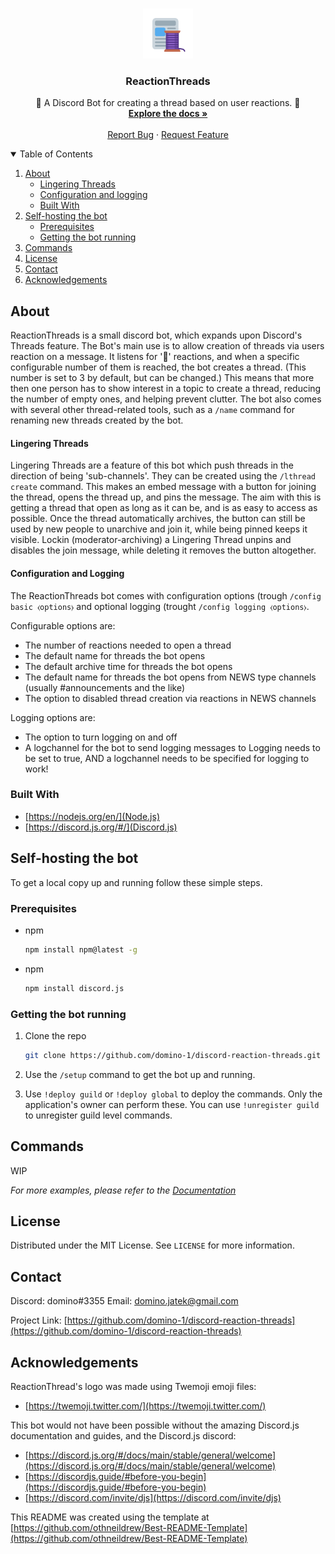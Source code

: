 <br />
<p align="center">
  <a href="https://github.com/domino-1/discord-reaction-threads">
    <img src="logo.png" alt="Logo" width="80" height="80">
  </a>

  <h3 align="center">ReactionThreads</h3>

  <p align="center">
    🧵 A Discord Bot for creating a thread based on user reactions.  🧵
    <br />
    <a href="https://github.com/domino-1/discord-reaction-threads"><strong>Explore the docs »</strong></a>
    <br />
    <br />
    <a href="https://github.com/domino-1/discord-reaction-threads/issues">Report Bug</a>
    ·
    <a href="https://github.com/domino-1/discord-reaction-threads/issues">Request Feature</a>
  </p>
</p>



<details open="open"><summary>Table of Contents</summary>
  <ol>
    <li>
      <a href="#about">About</a>
      <ul>
        <li><a href="#lingering-threads">Lingering Threads</a></li>
        <li><a href="#configuration-and-logging">Configuration and logging</a></li>
        <li><a href="#built-with">Built With</a></li>
      </ul>
    </li>
    <li>
      <a href="#self-hosting-the-bot">Self-hosting the bot</a>
      <ul>
        <li><a href="#prerequisites">Prerequisites</a></li>
        <li><a href="#getting-the-bot-running">Getting the bot running</a></li>
      </ul>
    </li>
    <li><a href="#commands">Commands</a></li>
    <li><a href="#license">License</a></li>
    <li><a href="#contact">Contact</a></li>
    <li><a href="#acknowledgements">Acknowledgements</a></li>
  </ol>
</details>



## About

ReactionThreads is a small discord bot, which expands upon Discord's Threads feature. The Bot's main use is to allow creation of threads via users reaction on a message. It listens for '🧵' reactions, and when a specific configurable number of them is reached, the bot creates a thread. (This number is set to 3 by default, but can be changed.) This means that more then one person has to show interest in a topic to create a thread, reducing the number of empty ones, and helping prevent clutter. 
The bot also comes with several other thread-related tools, such as a <code>/name</code> command for renaming new threads created by the bot. 

#### Lingering Threads

Lingering Threads are a feature of this bot which push threads in the direction of being 'sub-channels'. They can be created using the <code>/lthread create</code> command. This makes an embed message with a button for joining the thread, opens the thread up, and pins the message. The aim with this is getting a thread that open as long as it can be, and is as easy to access as possible. Once the thread automatically archives, the button can still be used by new people to unarchive and join it, while being pinned keeps it visible. Lockin (moderator-archiving) a Lingering Thread unpins and disables the join message, while deleting it removes the button altogether. 

#### Configuration and Logging

The ReactionThreads bot comes with configuration options (trough <code>/config basic ⧼options⧽</code> and optional logging (trought <code>/config logging ⧼options⧽</code>. 
  
Configurable options are: 
* The number of reactions needed to open a thread
* The default name for threads the bot opens
* The default archive time for threads the bot opens
* The default name for threads the bot opens from NEWS type channels (usually #announcements and the like)
* The option to disabled thread creation via reactions in NEWS channels
  
Logging options are: 
* The option to turn logging on and off
* A logchannel for the bot to send logging messages to 
  Logging needs to be set to true, AND a logchannel needs to be specified for logging to work!

### Built With

* [https://nodejs.org/en/](Node.js)
* [https://discord.js.org/#/](Discord.js)

<!-- GETTING STARTED -->
## Self-hosting the bot

To get a local copy up and running follow these simple steps.

### Prerequisites

* npm
  ```sh
  npm install npm@latest -g
  ```
  
* npm
  ```sh
  npm install discord.js
  ```

### Getting the bot running

1. Clone the repo
   ```sh
   git clone https://github.com/domino-1/discord-reaction-threads.git
   ```

2. Use the <code>/setup</code> command to get the bot up and running.

3. Use <code>!deploy guild</code> or <code>!deploy global</code> to deploy the commands. Only the application's owner can perform these. You can use <code>!unregister guild</code> to unregister guild level commands. 


## Commands

WIP

_For more examples, please refer to the [Documentation](https://example.com)_


## License

Distributed under the MIT License. See `LICENSE` for more information.


## Contact

Discord: domino#3355
Email: domino.jatek@gmail.com

Project Link: [https://github.com/domino-1/discord-reaction-threads](https://github.com/domino-1/discord-reaction-threads)



<!-- ACKNOWLEDGEMENTS -->
## Acknowledgements

ReactionThread's logo was made using Twemoji emoji files: 
* [https://twemoji.twitter.com/](https://twemoji.twitter.com/)

This bot would not have been possible without the amazing Discord.js documentation and guides, and the Discord.js discord: 
* [https://discord.js.org/#/docs/main/stable/general/welcome](https://discord.js.org/#/docs/main/stable/general/welcome)
* [https://discordjs.guide/#before-you-begin](https://discordjs.guide/#before-you-begin)
* [https://discord.com/invite/djs](https://discord.com/invite/djs)

This README was created using the template at [https://github.com/othneildrew/Best-README-Template](https://github.com/othneildrew/Best-README-Template)

